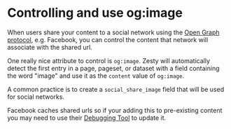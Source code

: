 # Controlling and use og:image

When users share your content to a social network using the [Open Graph protocol](http://ogp.me/), e.g. Facebook, you can control the content that network will associate with the shared url.

One really nice attribute to control is `og:image`. Zesty will automatically detect the first entry in a page, pageset, or dataset with a field containing the word "image" and use it as the `content` value of `og:image`.

A common practice is to create a `social_share_image` field that will be used for social networks.

Facebook caches shared urls so if your adding this to pre-existing content you may need to use their [Debugging Tool](https://developers.facebook.com/tools/debug/) to update it.

